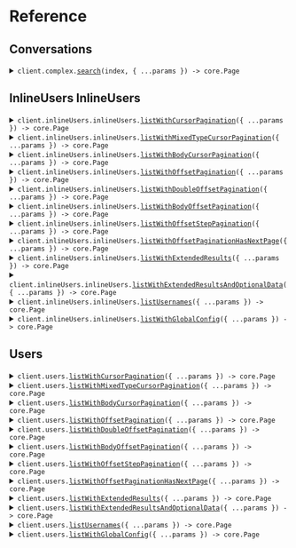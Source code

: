 # Reference
## Conversations
<details><summary><code>client.complex.<a href="/src/api/resources/complex/client/Client.ts">search</a>(index, { ...params }) -> core.Page<SeedPagination.Conversation></code></summary>
<dl>
<dd>

#### 🔌 Usage

<dl>
<dd>

<dl>
<dd>

```typescript
const response = await client.complex.search("index", {
    pagination: {
        per_page: 1,
        starting_after: "starting_after"
    },
    query: {
        field: "field",
        operator: "=",
        value: "value"
    }
});
for await (const item of response) {
    console.log(item);
}

// Or you can manually iterate page-by-page
let page = await client.complex.search("index", {
    pagination: {
        per_page: 1,
        starting_after: "starting_after"
    },
    query: {
        field: "field",
        operator: "=",
        value: "value"
    }
});
while (page.hasNextPage()) {
    page = page.getNextPage();
}

```
</dd>
</dl>
</dd>
</dl>

#### ⚙️ Parameters

<dl>
<dd>

<dl>
<dd>

**index:** `string` 
    
</dd>
</dl>

<dl>
<dd>

**request:** `SeedPagination.SearchRequest` 
    
</dd>
</dl>

<dl>
<dd>

**requestOptions:** `Complex.RequestOptions` 
    
</dd>
</dl>
</dd>
</dl>


</dd>
</dl>
</details>

## InlineUsers InlineUsers
<details><summary><code>client.inlineUsers.inlineUsers.<a href="/src/api/resources/inlineUsers/resources/inlineUsers/client/Client.ts">listWithCursorPagination</a>({ ...params }) -> core.Page<SeedPagination.ListUsersPaginationResponse.Data.Users.Item></code></summary>
<dl>
<dd>

#### 🔌 Usage

<dl>
<dd>

<dl>
<dd>

```typescript
const response = await client.inlineUsers.inlineUsers.listWithCursorPagination({
    page: 1,
    per_page: 1,
    order: "asc",
    starting_after: "starting_after"
});
for await (const item of response) {
    console.log(item);
}

// Or you can manually iterate page-by-page
let page = await client.inlineUsers.inlineUsers.listWithCursorPagination({
    page: 1,
    per_page: 1,
    order: "asc",
    starting_after: "starting_after"
});
while (page.hasNextPage()) {
    page = page.getNextPage();
}

```
</dd>
</dl>
</dd>
</dl>

#### ⚙️ Parameters

<dl>
<dd>

<dl>
<dd>

**request:** `SeedPagination.inlineUsers.ListUsersCursorPaginationRequest` 
    
</dd>
</dl>

<dl>
<dd>

**requestOptions:** `InlineUsers.RequestOptions` 
    
</dd>
</dl>
</dd>
</dl>


</dd>
</dl>
</details>

<details><summary><code>client.inlineUsers.inlineUsers.<a href="/src/api/resources/inlineUsers/resources/inlineUsers/client/Client.ts">listWithMixedTypeCursorPagination</a>({ ...params }) -> core.Page<SeedPagination.ListUsersMixedTypePaginationResponse.Data.Users.Item></code></summary>
<dl>
<dd>

#### 🔌 Usage

<dl>
<dd>

<dl>
<dd>

```typescript
const response = await client.inlineUsers.inlineUsers.listWithMixedTypeCursorPagination({
    cursor: "cursor"
});
for await (const item of response) {
    console.log(item);
}

// Or you can manually iterate page-by-page
let page = await client.inlineUsers.inlineUsers.listWithMixedTypeCursorPagination({
    cursor: "cursor"
});
while (page.hasNextPage()) {
    page = page.getNextPage();
}

```
</dd>
</dl>
</dd>
</dl>

#### ⚙️ Parameters

<dl>
<dd>

<dl>
<dd>

**request:** `SeedPagination.inlineUsers.ListUsersMixedTypeCursorPaginationRequest` 
    
</dd>
</dl>

<dl>
<dd>

**requestOptions:** `InlineUsers.RequestOptions` 
    
</dd>
</dl>
</dd>
</dl>


</dd>
</dl>
</details>

<details><summary><code>client.inlineUsers.inlineUsers.<a href="/src/api/resources/inlineUsers/resources/inlineUsers/client/Client.ts">listWithBodyCursorPagination</a>({ ...params }) -> core.Page<SeedPagination.ListUsersPaginationResponse.Data.Users.Item></code></summary>
<dl>
<dd>

#### 🔌 Usage

<dl>
<dd>

<dl>
<dd>

```typescript
const response = await client.inlineUsers.inlineUsers.listWithBodyCursorPagination({
    pagination: {
        cursor: "cursor"
    }
});
for await (const item of response) {
    console.log(item);
}

// Or you can manually iterate page-by-page
let page = await client.inlineUsers.inlineUsers.listWithBodyCursorPagination({
    pagination: {
        cursor: "cursor"
    }
});
while (page.hasNextPage()) {
    page = page.getNextPage();
}

```
</dd>
</dl>
</dd>
</dl>

#### ⚙️ Parameters

<dl>
<dd>

<dl>
<dd>

**request:** `SeedPagination.inlineUsers.ListUsersBodyCursorPaginationRequest` 
    
</dd>
</dl>

<dl>
<dd>

**requestOptions:** `InlineUsers.RequestOptions` 
    
</dd>
</dl>
</dd>
</dl>


</dd>
</dl>
</details>

<details><summary><code>client.inlineUsers.inlineUsers.<a href="/src/api/resources/inlineUsers/resources/inlineUsers/client/Client.ts">listWithOffsetPagination</a>({ ...params }) -> core.Page<SeedPagination.ListUsersPaginationResponse.Data.Users.Item></code></summary>
<dl>
<dd>

#### 🔌 Usage

<dl>
<dd>

<dl>
<dd>

```typescript
const response = await client.inlineUsers.inlineUsers.listWithOffsetPagination({
    page: 1,
    per_page: 1,
    order: "asc",
    starting_after: "starting_after"
});
for await (const item of response) {
    console.log(item);
}

// Or you can manually iterate page-by-page
let page = await client.inlineUsers.inlineUsers.listWithOffsetPagination({
    page: 1,
    per_page: 1,
    order: "asc",
    starting_after: "starting_after"
});
while (page.hasNextPage()) {
    page = page.getNextPage();
}

```
</dd>
</dl>
</dd>
</dl>

#### ⚙️ Parameters

<dl>
<dd>

<dl>
<dd>

**request:** `SeedPagination.inlineUsers.ListUsersOffsetPaginationRequest` 
    
</dd>
</dl>

<dl>
<dd>

**requestOptions:** `InlineUsers.RequestOptions` 
    
</dd>
</dl>
</dd>
</dl>


</dd>
</dl>
</details>

<details><summary><code>client.inlineUsers.inlineUsers.<a href="/src/api/resources/inlineUsers/resources/inlineUsers/client/Client.ts">listWithDoubleOffsetPagination</a>({ ...params }) -> core.Page<SeedPagination.ListUsersPaginationResponse.Data.Users.Item></code></summary>
<dl>
<dd>

#### 🔌 Usage

<dl>
<dd>

<dl>
<dd>

```typescript
const response = await client.inlineUsers.inlineUsers.listWithDoubleOffsetPagination({
    page: 1.1,
    per_page: 1.1,
    order: "asc",
    starting_after: "starting_after"
});
for await (const item of response) {
    console.log(item);
}

// Or you can manually iterate page-by-page
let page = await client.inlineUsers.inlineUsers.listWithDoubleOffsetPagination({
    page: 1.1,
    per_page: 1.1,
    order: "asc",
    starting_after: "starting_after"
});
while (page.hasNextPage()) {
    page = page.getNextPage();
}

```
</dd>
</dl>
</dd>
</dl>

#### ⚙️ Parameters

<dl>
<dd>

<dl>
<dd>

**request:** `SeedPagination.inlineUsers.ListUsersDoubleOffsetPaginationRequest` 
    
</dd>
</dl>

<dl>
<dd>

**requestOptions:** `InlineUsers.RequestOptions` 
    
</dd>
</dl>
</dd>
</dl>


</dd>
</dl>
</details>

<details><summary><code>client.inlineUsers.inlineUsers.<a href="/src/api/resources/inlineUsers/resources/inlineUsers/client/Client.ts">listWithBodyOffsetPagination</a>({ ...params }) -> core.Page<SeedPagination.ListUsersPaginationResponse.Data.Users.Item></code></summary>
<dl>
<dd>

#### 🔌 Usage

<dl>
<dd>

<dl>
<dd>

```typescript
const response = await client.inlineUsers.inlineUsers.listWithBodyOffsetPagination({
    pagination: {
        page: 1
    }
});
for await (const item of response) {
    console.log(item);
}

// Or you can manually iterate page-by-page
let page = await client.inlineUsers.inlineUsers.listWithBodyOffsetPagination({
    pagination: {
        page: 1
    }
});
while (page.hasNextPage()) {
    page = page.getNextPage();
}

```
</dd>
</dl>
</dd>
</dl>

#### ⚙️ Parameters

<dl>
<dd>

<dl>
<dd>

**request:** `SeedPagination.inlineUsers.ListUsersBodyOffsetPaginationRequest` 
    
</dd>
</dl>

<dl>
<dd>

**requestOptions:** `InlineUsers.RequestOptions` 
    
</dd>
</dl>
</dd>
</dl>


</dd>
</dl>
</details>

<details><summary><code>client.inlineUsers.inlineUsers.<a href="/src/api/resources/inlineUsers/resources/inlineUsers/client/Client.ts">listWithOffsetStepPagination</a>({ ...params }) -> core.Page<SeedPagination.ListUsersPaginationResponse.Data.Users.Item></code></summary>
<dl>
<dd>

#### 🔌 Usage

<dl>
<dd>

<dl>
<dd>

```typescript
const response = await client.inlineUsers.inlineUsers.listWithOffsetStepPagination({
    page: 1,
    limit: 1,
    order: "asc"
});
for await (const item of response) {
    console.log(item);
}

// Or you can manually iterate page-by-page
let page = await client.inlineUsers.inlineUsers.listWithOffsetStepPagination({
    page: 1,
    limit: 1,
    order: "asc"
});
while (page.hasNextPage()) {
    page = page.getNextPage();
}

```
</dd>
</dl>
</dd>
</dl>

#### ⚙️ Parameters

<dl>
<dd>

<dl>
<dd>

**request:** `SeedPagination.inlineUsers.ListUsersOffsetStepPaginationRequest` 
    
</dd>
</dl>

<dl>
<dd>

**requestOptions:** `InlineUsers.RequestOptions` 
    
</dd>
</dl>
</dd>
</dl>


</dd>
</dl>
</details>

<details><summary><code>client.inlineUsers.inlineUsers.<a href="/src/api/resources/inlineUsers/resources/inlineUsers/client/Client.ts">listWithOffsetPaginationHasNextPage</a>({ ...params }) -> core.Page<SeedPagination.ListUsersPaginationResponse.Data.Users.Item></code></summary>
<dl>
<dd>

#### 🔌 Usage

<dl>
<dd>

<dl>
<dd>

```typescript
const response = await client.inlineUsers.inlineUsers.listWithOffsetPaginationHasNextPage({
    page: 1,
    limit: 1,
    order: "asc"
});
for await (const item of response) {
    console.log(item);
}

// Or you can manually iterate page-by-page
let page = await client.inlineUsers.inlineUsers.listWithOffsetPaginationHasNextPage({
    page: 1,
    limit: 1,
    order: "asc"
});
while (page.hasNextPage()) {
    page = page.getNextPage();
}

```
</dd>
</dl>
</dd>
</dl>

#### ⚙️ Parameters

<dl>
<dd>

<dl>
<dd>

**request:** `SeedPagination.inlineUsers.ListWithOffsetPaginationHasNextPageRequest` 
    
</dd>
</dl>

<dl>
<dd>

**requestOptions:** `InlineUsers.RequestOptions` 
    
</dd>
</dl>
</dd>
</dl>


</dd>
</dl>
</details>

<details><summary><code>client.inlineUsers.inlineUsers.<a href="/src/api/resources/inlineUsers/resources/inlineUsers/client/Client.ts">listWithExtendedResults</a>({ ...params }) -> core.Page<SeedPagination.UserListContainer.Users.Item></code></summary>
<dl>
<dd>

#### 🔌 Usage

<dl>
<dd>

<dl>
<dd>

```typescript
const response = await client.inlineUsers.inlineUsers.listWithExtendedResults({
    cursor: "d5e9c84f-c2b2-4bf4-b4b0-7ffd7a9ffc32"
});
for await (const item of response) {
    console.log(item);
}

// Or you can manually iterate page-by-page
let page = await client.inlineUsers.inlineUsers.listWithExtendedResults({
    cursor: "d5e9c84f-c2b2-4bf4-b4b0-7ffd7a9ffc32"
});
while (page.hasNextPage()) {
    page = page.getNextPage();
}

```
</dd>
</dl>
</dd>
</dl>

#### ⚙️ Parameters

<dl>
<dd>

<dl>
<dd>

**request:** `SeedPagination.inlineUsers.ListUsersExtendedRequest` 
    
</dd>
</dl>

<dl>
<dd>

**requestOptions:** `InlineUsers.RequestOptions` 
    
</dd>
</dl>
</dd>
</dl>


</dd>
</dl>
</details>

<details><summary><code>client.inlineUsers.inlineUsers.<a href="/src/api/resources/inlineUsers/resources/inlineUsers/client/Client.ts">listWithExtendedResultsAndOptionalData</a>({ ...params }) -> core.Page<SeedPagination.UserOptionalListContainer.Users.Item></code></summary>
<dl>
<dd>

#### 🔌 Usage

<dl>
<dd>

<dl>
<dd>

```typescript
const response = await client.inlineUsers.inlineUsers.listWithExtendedResultsAndOptionalData({
    cursor: "d5e9c84f-c2b2-4bf4-b4b0-7ffd7a9ffc32"
});
for await (const item of response) {
    console.log(item);
}

// Or you can manually iterate page-by-page
let page = await client.inlineUsers.inlineUsers.listWithExtendedResultsAndOptionalData({
    cursor: "d5e9c84f-c2b2-4bf4-b4b0-7ffd7a9ffc32"
});
while (page.hasNextPage()) {
    page = page.getNextPage();
}

```
</dd>
</dl>
</dd>
</dl>

#### ⚙️ Parameters

<dl>
<dd>

<dl>
<dd>

**request:** `SeedPagination.inlineUsers.ListUsersExtendedRequestForOptionalData` 
    
</dd>
</dl>

<dl>
<dd>

**requestOptions:** `InlineUsers.RequestOptions` 
    
</dd>
</dl>
</dd>
</dl>


</dd>
</dl>
</details>

<details><summary><code>client.inlineUsers.inlineUsers.<a href="/src/api/resources/inlineUsers/resources/inlineUsers/client/Client.ts">listUsernames</a>({ ...params }) -> core.Page<string></code></summary>
<dl>
<dd>

#### 🔌 Usage

<dl>
<dd>

<dl>
<dd>

```typescript
const response = await client.inlineUsers.inlineUsers.listUsernames({
    starting_after: "starting_after"
});
for await (const item of response) {
    console.log(item);
}

// Or you can manually iterate page-by-page
let page = await client.inlineUsers.inlineUsers.listUsernames({
    starting_after: "starting_after"
});
while (page.hasNextPage()) {
    page = page.getNextPage();
}

```
</dd>
</dl>
</dd>
</dl>

#### ⚙️ Parameters

<dl>
<dd>

<dl>
<dd>

**request:** `SeedPagination.inlineUsers.ListUsernamesRequest` 
    
</dd>
</dl>

<dl>
<dd>

**requestOptions:** `InlineUsers.RequestOptions` 
    
</dd>
</dl>
</dd>
</dl>


</dd>
</dl>
</details>

<details><summary><code>client.inlineUsers.inlineUsers.<a href="/src/api/resources/inlineUsers/resources/inlineUsers/client/Client.ts">listWithGlobalConfig</a>({ ...params }) -> core.Page<string></code></summary>
<dl>
<dd>

#### 🔌 Usage

<dl>
<dd>

<dl>
<dd>

```typescript
const response = await client.inlineUsers.inlineUsers.listWithGlobalConfig({
    offset: 1
});
for await (const item of response) {
    console.log(item);
}

// Or you can manually iterate page-by-page
let page = await client.inlineUsers.inlineUsers.listWithGlobalConfig({
    offset: 1
});
while (page.hasNextPage()) {
    page = page.getNextPage();
}

```
</dd>
</dl>
</dd>
</dl>

#### ⚙️ Parameters

<dl>
<dd>

<dl>
<dd>

**request:** `SeedPagination.inlineUsers.ListWithGlobalConfigRequest` 
    
</dd>
</dl>

<dl>
<dd>

**requestOptions:** `InlineUsers.RequestOptions` 
    
</dd>
</dl>
</dd>
</dl>


</dd>
</dl>
</details>

## Users
<details><summary><code>client.users.<a href="/src/api/resources/users/client/Client.ts">listWithCursorPagination</a>({ ...params }) -> core.Page<SeedPagination.User></code></summary>
<dl>
<dd>

#### 🔌 Usage

<dl>
<dd>

<dl>
<dd>

```typescript
const response = await client.users.listWithCursorPagination({
    page: 1,
    per_page: 1,
    order: "asc",
    starting_after: "starting_after"
});
for await (const item of response) {
    console.log(item);
}

// Or you can manually iterate page-by-page
let page = await client.users.listWithCursorPagination({
    page: 1,
    per_page: 1,
    order: "asc",
    starting_after: "starting_after"
});
while (page.hasNextPage()) {
    page = page.getNextPage();
}

```
</dd>
</dl>
</dd>
</dl>

#### ⚙️ Parameters

<dl>
<dd>

<dl>
<dd>

**request:** `SeedPagination.ListUsersCursorPaginationRequest` 
    
</dd>
</dl>

<dl>
<dd>

**requestOptions:** `Users.RequestOptions` 
    
</dd>
</dl>
</dd>
</dl>


</dd>
</dl>
</details>

<details><summary><code>client.users.<a href="/src/api/resources/users/client/Client.ts">listWithMixedTypeCursorPagination</a>({ ...params }) -> core.Page<SeedPagination.User></code></summary>
<dl>
<dd>

#### 🔌 Usage

<dl>
<dd>

<dl>
<dd>

```typescript
const response = await client.users.listWithMixedTypeCursorPagination({
    cursor: "cursor"
});
for await (const item of response) {
    console.log(item);
}

// Or you can manually iterate page-by-page
let page = await client.users.listWithMixedTypeCursorPagination({
    cursor: "cursor"
});
while (page.hasNextPage()) {
    page = page.getNextPage();
}

```
</dd>
</dl>
</dd>
</dl>

#### ⚙️ Parameters

<dl>
<dd>

<dl>
<dd>

**request:** `SeedPagination.ListUsersMixedTypeCursorPaginationRequest` 
    
</dd>
</dl>

<dl>
<dd>

**requestOptions:** `Users.RequestOptions` 
    
</dd>
</dl>
</dd>
</dl>


</dd>
</dl>
</details>

<details><summary><code>client.users.<a href="/src/api/resources/users/client/Client.ts">listWithBodyCursorPagination</a>({ ...params }) -> core.Page<SeedPagination.User></code></summary>
<dl>
<dd>

#### 🔌 Usage

<dl>
<dd>

<dl>
<dd>

```typescript
const response = await client.users.listWithBodyCursorPagination({
    pagination: {
        cursor: "cursor"
    }
});
for await (const item of response) {
    console.log(item);
}

// Or you can manually iterate page-by-page
let page = await client.users.listWithBodyCursorPagination({
    pagination: {
        cursor: "cursor"
    }
});
while (page.hasNextPage()) {
    page = page.getNextPage();
}

```
</dd>
</dl>
</dd>
</dl>

#### ⚙️ Parameters

<dl>
<dd>

<dl>
<dd>

**request:** `SeedPagination.ListUsersBodyCursorPaginationRequest` 
    
</dd>
</dl>

<dl>
<dd>

**requestOptions:** `Users.RequestOptions` 
    
</dd>
</dl>
</dd>
</dl>


</dd>
</dl>
</details>

<details><summary><code>client.users.<a href="/src/api/resources/users/client/Client.ts">listWithOffsetPagination</a>({ ...params }) -> core.Page<SeedPagination.User></code></summary>
<dl>
<dd>

#### 🔌 Usage

<dl>
<dd>

<dl>
<dd>

```typescript
const response = await client.users.listWithOffsetPagination({
    page: 1,
    per_page: 1,
    order: "asc",
    starting_after: "starting_after"
});
for await (const item of response) {
    console.log(item);
}

// Or you can manually iterate page-by-page
let page = await client.users.listWithOffsetPagination({
    page: 1,
    per_page: 1,
    order: "asc",
    starting_after: "starting_after"
});
while (page.hasNextPage()) {
    page = page.getNextPage();
}

```
</dd>
</dl>
</dd>
</dl>

#### ⚙️ Parameters

<dl>
<dd>

<dl>
<dd>

**request:** `SeedPagination.ListUsersOffsetPaginationRequest` 
    
</dd>
</dl>

<dl>
<dd>

**requestOptions:** `Users.RequestOptions` 
    
</dd>
</dl>
</dd>
</dl>


</dd>
</dl>
</details>

<details><summary><code>client.users.<a href="/src/api/resources/users/client/Client.ts">listWithDoubleOffsetPagination</a>({ ...params }) -> core.Page<SeedPagination.User></code></summary>
<dl>
<dd>

#### 🔌 Usage

<dl>
<dd>

<dl>
<dd>

```typescript
const response = await client.users.listWithDoubleOffsetPagination({
    page: 1.1,
    per_page: 1.1,
    order: "asc",
    starting_after: "starting_after"
});
for await (const item of response) {
    console.log(item);
}

// Or you can manually iterate page-by-page
let page = await client.users.listWithDoubleOffsetPagination({
    page: 1.1,
    per_page: 1.1,
    order: "asc",
    starting_after: "starting_after"
});
while (page.hasNextPage()) {
    page = page.getNextPage();
}

```
</dd>
</dl>
</dd>
</dl>

#### ⚙️ Parameters

<dl>
<dd>

<dl>
<dd>

**request:** `SeedPagination.ListUsersDoubleOffsetPaginationRequest` 
    
</dd>
</dl>

<dl>
<dd>

**requestOptions:** `Users.RequestOptions` 
    
</dd>
</dl>
</dd>
</dl>


</dd>
</dl>
</details>

<details><summary><code>client.users.<a href="/src/api/resources/users/client/Client.ts">listWithBodyOffsetPagination</a>({ ...params }) -> core.Page<SeedPagination.User></code></summary>
<dl>
<dd>

#### 🔌 Usage

<dl>
<dd>

<dl>
<dd>

```typescript
const response = await client.users.listWithBodyOffsetPagination({
    pagination: {
        page: 1
    }
});
for await (const item of response) {
    console.log(item);
}

// Or you can manually iterate page-by-page
let page = await client.users.listWithBodyOffsetPagination({
    pagination: {
        page: 1
    }
});
while (page.hasNextPage()) {
    page = page.getNextPage();
}

```
</dd>
</dl>
</dd>
</dl>

#### ⚙️ Parameters

<dl>
<dd>

<dl>
<dd>

**request:** `SeedPagination.ListUsersBodyOffsetPaginationRequest` 
    
</dd>
</dl>

<dl>
<dd>

**requestOptions:** `Users.RequestOptions` 
    
</dd>
</dl>
</dd>
</dl>


</dd>
</dl>
</details>

<details><summary><code>client.users.<a href="/src/api/resources/users/client/Client.ts">listWithOffsetStepPagination</a>({ ...params }) -> core.Page<SeedPagination.User></code></summary>
<dl>
<dd>

#### 🔌 Usage

<dl>
<dd>

<dl>
<dd>

```typescript
const response = await client.users.listWithOffsetStepPagination({
    page: 1,
    limit: 1,
    order: "asc"
});
for await (const item of response) {
    console.log(item);
}

// Or you can manually iterate page-by-page
let page = await client.users.listWithOffsetStepPagination({
    page: 1,
    limit: 1,
    order: "asc"
});
while (page.hasNextPage()) {
    page = page.getNextPage();
}

```
</dd>
</dl>
</dd>
</dl>

#### ⚙️ Parameters

<dl>
<dd>

<dl>
<dd>

**request:** `SeedPagination.ListUsersOffsetStepPaginationRequest` 
    
</dd>
</dl>

<dl>
<dd>

**requestOptions:** `Users.RequestOptions` 
    
</dd>
</dl>
</dd>
</dl>


</dd>
</dl>
</details>

<details><summary><code>client.users.<a href="/src/api/resources/users/client/Client.ts">listWithOffsetPaginationHasNextPage</a>({ ...params }) -> core.Page<SeedPagination.User></code></summary>
<dl>
<dd>

#### 🔌 Usage

<dl>
<dd>

<dl>
<dd>

```typescript
const response = await client.users.listWithOffsetPaginationHasNextPage({
    page: 1,
    limit: 1,
    order: "asc"
});
for await (const item of response) {
    console.log(item);
}

// Or you can manually iterate page-by-page
let page = await client.users.listWithOffsetPaginationHasNextPage({
    page: 1,
    limit: 1,
    order: "asc"
});
while (page.hasNextPage()) {
    page = page.getNextPage();
}

```
</dd>
</dl>
</dd>
</dl>

#### ⚙️ Parameters

<dl>
<dd>

<dl>
<dd>

**request:** `SeedPagination.ListWithOffsetPaginationHasNextPageRequest` 
    
</dd>
</dl>

<dl>
<dd>

**requestOptions:** `Users.RequestOptions` 
    
</dd>
</dl>
</dd>
</dl>


</dd>
</dl>
</details>

<details><summary><code>client.users.<a href="/src/api/resources/users/client/Client.ts">listWithExtendedResults</a>({ ...params }) -> core.Page<SeedPagination.User></code></summary>
<dl>
<dd>

#### 🔌 Usage

<dl>
<dd>

<dl>
<dd>

```typescript
const response = await client.users.listWithExtendedResults({
    cursor: "d5e9c84f-c2b2-4bf4-b4b0-7ffd7a9ffc32"
});
for await (const item of response) {
    console.log(item);
}

// Or you can manually iterate page-by-page
let page = await client.users.listWithExtendedResults({
    cursor: "d5e9c84f-c2b2-4bf4-b4b0-7ffd7a9ffc32"
});
while (page.hasNextPage()) {
    page = page.getNextPage();
}

```
</dd>
</dl>
</dd>
</dl>

#### ⚙️ Parameters

<dl>
<dd>

<dl>
<dd>

**request:** `SeedPagination.ListUsersExtendedRequest` 
    
</dd>
</dl>

<dl>
<dd>

**requestOptions:** `Users.RequestOptions` 
    
</dd>
</dl>
</dd>
</dl>


</dd>
</dl>
</details>

<details><summary><code>client.users.<a href="/src/api/resources/users/client/Client.ts">listWithExtendedResultsAndOptionalData</a>({ ...params }) -> core.Page<SeedPagination.User></code></summary>
<dl>
<dd>

#### 🔌 Usage

<dl>
<dd>

<dl>
<dd>

```typescript
const response = await client.users.listWithExtendedResultsAndOptionalData({
    cursor: "d5e9c84f-c2b2-4bf4-b4b0-7ffd7a9ffc32"
});
for await (const item of response) {
    console.log(item);
}

// Or you can manually iterate page-by-page
let page = await client.users.listWithExtendedResultsAndOptionalData({
    cursor: "d5e9c84f-c2b2-4bf4-b4b0-7ffd7a9ffc32"
});
while (page.hasNextPage()) {
    page = page.getNextPage();
}

```
</dd>
</dl>
</dd>
</dl>

#### ⚙️ Parameters

<dl>
<dd>

<dl>
<dd>

**request:** `SeedPagination.ListUsersExtendedRequestForOptionalData` 
    
</dd>
</dl>

<dl>
<dd>

**requestOptions:** `Users.RequestOptions` 
    
</dd>
</dl>
</dd>
</dl>


</dd>
</dl>
</details>

<details><summary><code>client.users.<a href="/src/api/resources/users/client/Client.ts">listUsernames</a>({ ...params }) -> core.Page<string></code></summary>
<dl>
<dd>

#### 🔌 Usage

<dl>
<dd>

<dl>
<dd>

```typescript
const response = await client.users.listUsernames({
    starting_after: "starting_after"
});
for await (const item of response) {
    console.log(item);
}

// Or you can manually iterate page-by-page
let page = await client.users.listUsernames({
    starting_after: "starting_after"
});
while (page.hasNextPage()) {
    page = page.getNextPage();
}

```
</dd>
</dl>
</dd>
</dl>

#### ⚙️ Parameters

<dl>
<dd>

<dl>
<dd>

**request:** `SeedPagination.ListUsernamesRequest` 
    
</dd>
</dl>

<dl>
<dd>

**requestOptions:** `Users.RequestOptions` 
    
</dd>
</dl>
</dd>
</dl>


</dd>
</dl>
</details>

<details><summary><code>client.users.<a href="/src/api/resources/users/client/Client.ts">listWithGlobalConfig</a>({ ...params }) -> core.Page<string></code></summary>
<dl>
<dd>

#### 🔌 Usage

<dl>
<dd>

<dl>
<dd>

```typescript
const response = await client.users.listWithGlobalConfig({
    offset: 1
});
for await (const item of response) {
    console.log(item);
}

// Or you can manually iterate page-by-page
let page = await client.users.listWithGlobalConfig({
    offset: 1
});
while (page.hasNextPage()) {
    page = page.getNextPage();
}

```
</dd>
</dl>
</dd>
</dl>

#### ⚙️ Parameters

<dl>
<dd>

<dl>
<dd>

**request:** `SeedPagination.ListWithGlobalConfigRequest` 
    
</dd>
</dl>

<dl>
<dd>

**requestOptions:** `Users.RequestOptions` 
    
</dd>
</dl>
</dd>
</dl>


</dd>
</dl>
</details>
